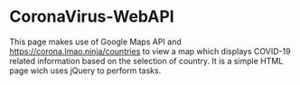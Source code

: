 # CoronaVirus-WebAPI

This page makes use of Google Maps API and https://corona.lmao.ninja/countries to view a map which displays COVID-19 related information based on the selection of country. It is a simple HTML page wich uses jQuery to perform tasks.
